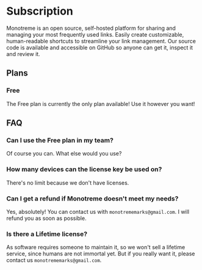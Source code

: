 # Subscription

Monotreme is an open source, self-hosted platform for sharing and managing your most frequently used links. Easily create customizable, human-readable shortcuts to streamline your link management. Our source code is available and accessible on GitHub so anyone can get it, inspect it and review it.

## Plans

### Free

The Free plan is currently the only plan available! Use it however you want!


## FAQ

### Can I use the Free plan in my team?

Of course you can. What else would you use?

### How many devices can the license key be used on?

There's no limit because we don't have licenses.

### Can I get a refund if Monotreme doesn't meet my needs?

Yes, absolutely! You can contact us with `monotrememarks@gmail.com`. I will refund you as soon as possible.

### Is there a Lifetime license?

As software requires someone to maintain it, so we won't sell a lifetime service, since humans are not immortal yet. But if you really want it, please contact us `monotrememarks@gmail.com`.
